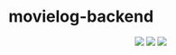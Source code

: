 # movielog-backend
<div align=center> 
  <img src="https://img.shields.io/badge/Java-007396?style=for-the-badge&logo=OpenJDK&logoColor=white"/>
  <img src="https://img.shields.io/badge/springboot-6DB33F?style=for-the-badge&logo=springboot&logoColor=black">
  <img src="https://img.shields.io/badge/mysql-4479A1?style=for-the-badge&logo=mysql&logoColor=black">
  </br>
</div>
